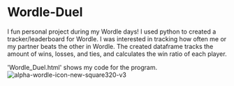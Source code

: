 # Wordle-Duel
I fun personal project during my Wordle days! I used python to created a tracker/leaderboard for Wordle. I was interested in tracking how often me or my partner beats the other in Wordle. The created dataframe tracks the amount of wins, losses, and ties, and calculates the win ratio of each player. 

'Wordle_Duel.html' shows my code for the program. 
![alpha-wordle-icon-new-square320-v3](https://github.com/gtrane/Wordle-Duel/assets/116750192/9c3a20f5-5e00-4e46-a21a-7cebf91afc33)

